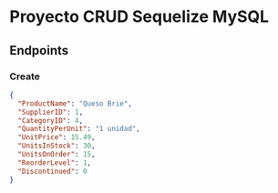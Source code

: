 # Proyecto CRUD Sequelize MySQL

## Endpoints

### Create



```json
{
  "ProductName": "Queso Brie",
  "SupplierID": 1,
  "CategoryID": 4,
  "QuantityPerUnit": "1 unidad",
  "UnitPrice": 15.49,
  "UnitsInStock": 30,
  "UnitsOnOrder": 15,
  "ReorderLevel": 1,
  "Discontinued": 0
}
```
